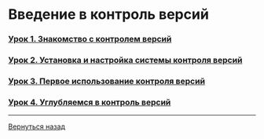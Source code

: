 # Введение в контроль версий

### [Урок 1. Знакомство с контролем версий](<Lesson_1.md>)

### [Урок 2. Установка и настройка системы контроля версий](<Lesson_2.md>)

### [Урок 3. Первое использование контроля версий](<Lesson_3.md>)

### [Урок 4. Углубляемся в контроль версий](<Lesson_4.md>)

---
[Вернуться назад](<../README.md>)